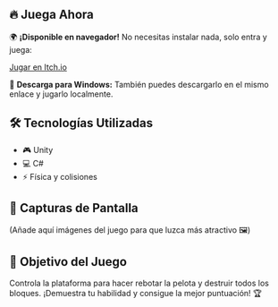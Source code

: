 <div>
    <h2>🔥 Juega Ahora</h2>
    <p>🌍 <strong>¡Disponible en navegador!</strong> No necesitas instalar nada, solo entra y juega:</p>
    <a class="button" href="https://sergiomolinaalbacete.itch.io/arklone" target="_blank">Jugar en Itch.io</a>
    <p>💾 <strong>Descarga para Windows:</strong> También puedes descargarlo en el mismo enlace y jugarlo localmente.</p>
    <h2>🛠️ Tecnologías Utilizadas</h2>
    <ul>
        <li>🎮 Unity</li>
        <li>💻 C#</li>
        <li>⚡ Física y colisiones</li>
    </ul>
    <h2>📸 Capturas de Pantalla</h2>
    <p>(Añade aquí imágenes del juego para que luzca más atractivo 🖼️)</p>
    <h2>🎯 Objetivo del Juego</h2>
    <p>Controla la plataforma para hacer rebotar la pelota y destruir todos los bloques. ¡Demuestra tu habilidad y consigue la mejor puntuación! 🏆</p>
</div>
   
